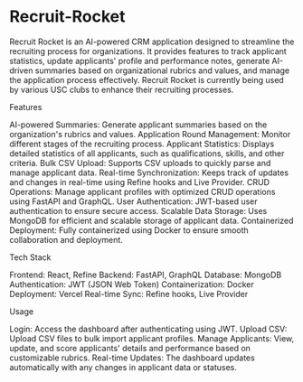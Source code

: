 
# Recruit-Rocket

Recruit Rocket is an AI-powered CRM application designed to streamline the recruiting process for organizations. It provides features to track applicant statistics, update applicants' profile and performance notes, generate AI-driven summaries based on organizational rubrics and values, and manage the application process effectively. Recruit Rocket is currently being used by various USC clubs to enhance their recruiting processes.

Features

AI-powered Summaries: Generate applicant summaries based on the organization's rubrics and values.
Application Round Management: Monitor different stages of the recruiting process.
Applicant Statistics: Displays detailed statistics of all applicants, such as qualifications, skills, and other criteria.
Bulk CSV Upload: Supports CSV uploads to quickly parse and manage applicant data.
Real-time Synchronization: Keeps track of updates and changes in real-time using Refine hooks and Live Provider.
CRUD Operations: Manage applicant profiles with optimized CRUD operations using FastAPI and GraphQL.
User Authentication: JWT-based user authentication to ensure secure access.
Scalable Data Storage: Uses MongoDB for efficient and scalable storage of applicant data.
Containerized Deployment: Fully containerized using Docker to ensure smooth collaboration and deployment.

Tech Stack

Frontend: React, Refine
Backend: FastAPI, GraphQL
Database: MongoDB
Authentication: JWT (JSON Web Token)
Containerization: Docker
Deployment: Vercel
Real-time Sync: Refine hooks, Live Provider

Usage

Login: Access the dashboard after authenticating using JWT.
Upload CSV: Upload CSV files to bulk import applicant profiles.
Manage Applicants: View, update, and score applicants' details and performance based on customizable rubrics.
Real-time Updates: The dashboard updates automatically with any changes in applicant data or statuses.
